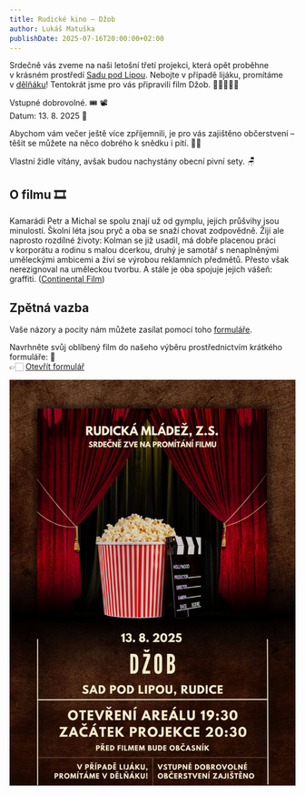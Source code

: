 ```yaml
---
title: Rudické kino ‒ Džob
author: Lukáš Matuška
publishDate: 2025-07-16T20:00:00+02:00
---
```


Srdečně vás zveme na naši letošní třetí projekci, která opět proběhne v&nbsp;krásném prostředí [Sadu pod Lipou](https://maps.app.goo.gl/PkK9S2EBhhUzFXkR6).
Nebojte v případě lijáku, promítáme v&nbsp;[dělňáku](https://maps.app.goo.gl/fRbT5FhzffHoAYcj7)!
Tentokrát jsme pro vás připravili film Džob. 👷🏻‍♂️👔🧰

Vstupné dobrovolné. 🎟 📽 \
Datum: 13.&nbsp;8.&nbsp;2025 📅

Abychom vám večer ještě více zpříjemnili, je pro vás zajištěno občerstvení – těšit se můžete na něco dobrého k&nbsp;snědku i&nbsp;pití. 🍿🍻

Vlastní židle vítány, avšak budou nachystány obecní pivní sety. 🪑

## O filmu 🎞

Kamarádi Petr a&nbsp;Michal se spolu znají už od gymplu, jejich průšvihy jsou minulostí.
Školní léta jsou pryč a&nbsp;oba se snaží chovat zodpovědně.
Žijí ale naprosto rozdílné životy: Kolman se již usadil, má dobře placenou práci v&nbsp;korporátu a&nbsp;rodinu s&nbsp;malou dcerkou, druhý je samotář s&nbsp;nenaplněnými uměleckými ambicemi a&nbsp;živí se výrobou reklamních předmětů.
Přesto však nerezignoval na uměleckou tvorbu.
A&nbsp;stále je oba spojuje jejich vášeň: graffiti. ([Continental Film](https://www.continentalfilm.cz/))

## Zpětná vazba

Vaše názory a&nbsp;pocity nám můžete zasílat pomocí toho [formuláře](https://forms.gle/MDb6wBWqWwVCKMei9).

Navrhněte svůj oblíbený film do našeho výběru prostřednictvím krátkého formuláře: 📝 \
👉🏻 [Otevřít formulář](https://forms.gle/83aDkqcAj5nDmfj46)

![Plakát](images/poster.jpg)
